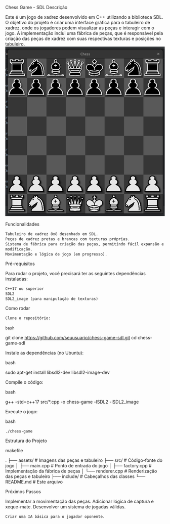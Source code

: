 Chess Game - SDL
Descrição

Este é um jogo de xadrez desenvolvido em C++ utilizando a biblioteca SDL. O objetivo do projeto é criar uma interface gráfica para o tabuleiro de xadrez, onde os jogadores podem visualizar as peças e interagir com o jogo. A implementação inclui uma fábrica de peças, que é responsável pela criação das peças de xadrez com suas respectivas texturas e posições no tabuleiro.
![img.png](img.png)

Funcionalidades

    Tabuleiro de xadrez 8x8 desenhado em SDL.
    Peças de xadrez pretas e brancas com texturas próprias.
    Sistema de fábrica para criação das peças, permitindo fácil expansão e modificação.
    Movimentação e lógica de jogo (em progresso).

Pré-requisitos

Para rodar o projeto, você precisará ter as seguintes dependências instaladas:

    C++17 ou superior
    SDL2
    SDL2_image (para manipulação de texturas)

Como rodar

    Clone o repositório:

    bash

git clone https://github.com/seuusuario/chess-game-sdl.git
cd chess-game-sdl

Instale as dependências (no Ubuntu):

bash

sudo apt-get install libsdl2-dev libsdl2-image-dev

Compile o código:

bash

g++ -std=c++17 src/*.cpp -o chess-game -lSDL2 -lSDL2_image

Execute o jogo:

bash

    ./chess-game

Estrutura do Projeto

makefile

.
├── assets/          # Imagens das peças e tabuleiro
├── src/             # Código-fonte do jogo
│   ├── main.cpp     # Ponto de entrada do jogo
│   ├── factory.cpp  # Implementação da fábrica de peças
│   └── renderer.cpp # Renderização das peças e tabuleiro
├── include/         # Cabeçalhos das classes
└── README.md        # Este arquivo

Próximos Passos

Implementar a movimentação das peças.
Adicionar lógica de captura e xeque-mate.
Desenvolver um sistema de jogadas válidas.

    Criar uma IA básica para o jogador oponente.
